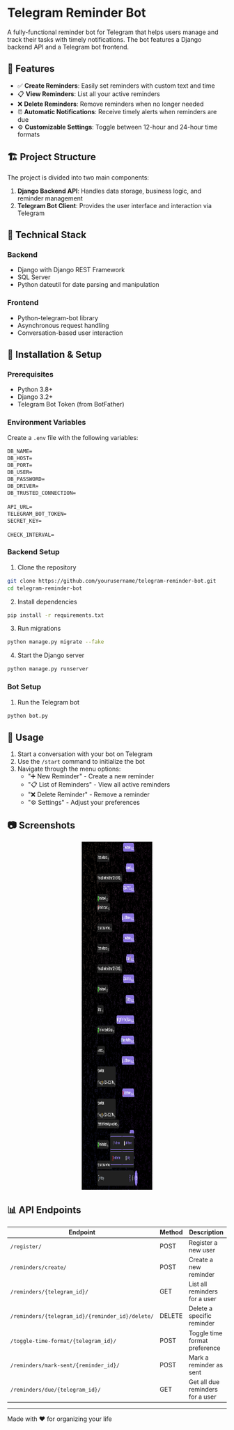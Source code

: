 # Telegram Reminder Bot

A fully-functional reminder bot for Telegram that helps users manage and track their tasks with timely notifications. The bot features a Django backend API and a Telegram bot frontend.

## 🌟 Features

- ✅ **Create Reminders**: Easily set reminders with custom text and time
- 📋 **View Reminders**: List all your active reminders
- ❌ **Delete Reminders**: Remove reminders when no longer needed
- ⏰ **Automatic Notifications**: Receive timely alerts when reminders are due
- ⚙️ **Customizable Settings**: Toggle between 12-hour and 24-hour time formats

## 🏗️ Project Structure

The project is divided into two main components:

1. **Django Backend API**: Handles data storage, business logic, and reminder management
2. **Telegram Bot Client**: Provides the user interface and interaction via Telegram

## 🧩 Technical Stack

### Backend
- Django with Django REST Framework
- SQL Server
- Python dateutil for date parsing and manipulation

### Frontend
- Python-telegram-bot library
- Asynchronous request handling
- Conversation-based user interaction

## 🚀 Installation & Setup

### Prerequisites
- Python 3.8+
- Django 3.2+
- Telegram Bot Token (from BotFather)

### Environment Variables
Create a `.env` file with the following variables:
```
DB_NAME=
DB_HOST=
DB_PORT=
DB_USER=
DB_PASSWORD=
DB_DRIVER=
DB_TRUSTED_CONNECTION=

API_URL=
TELEGRAM_BOT_TOKEN=
SECRET_KEY=

CHECK_INTERVAL=
```

### Backend Setup
1. Clone the repository
```bash
git clone https://github.com/yourusername/telegram-reminder-bot.git
cd telegram-reminder-bot
```

2. Install dependencies
```bash
pip install -r requirements.txt
```

3. Run migrations
```bash
python manage.py migrate --fake
```

4. Start the Django server
```bash
python manage.py runserver
```

### Bot Setup
1. Run the Telegram bot
```bash
python bot.py
```

## 📱 Usage

1. Start a conversation with your bot on Telegram
2. Use the `/start` command to initialize the bot
3. Navigate through the menu options:
   - "➕ New Reminder" - Create a new reminder
   - "📋 List of Reminders" - View all active reminders
   - "❌ Delete Reminder" - Remove a reminder
   - "⚙ Settings" - Adjust your preferences

## 📷 Screenshots

<p align="center">
  <!-- <img src="./doc/1.png" width="32%" height="800px"/> -->
  <!-- <img src="./doc/2.png" width="32%" height="800px"/>  -->
  <img src="./doc/3.png" width="32%" height="800px"/>
</p>

## 📊 API Endpoints

| Endpoint | Method | Description |
|----------|--------|-------------|
| `/register/` | POST | Register a new user |
| `/reminders/create/` | POST | Create a new reminder |
| `/reminders/{telegram_id}/` | GET | List all reminders for a user |
| `/reminders/{telegram_id}/{reminder_id}/delete/` | DELETE | Delete a specific reminder |
| `/toggle-time-format/{telegram_id}/` | POST | Toggle time format preference |
| `/reminders/mark-sent/{reminder_id}/` | POST | Mark a reminder as sent |
| `/reminders/due/{telegram_id}/` | GET | Get all due reminders for a user |

---

Made with ❤️ for organizing your life